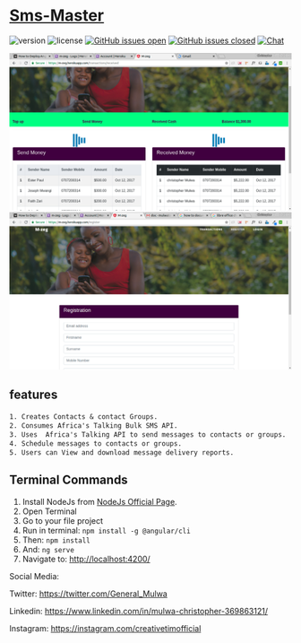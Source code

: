 # [Sms-Master](https://www.creative-tim.com/product/paper-dashboard-angular)
![version](https://img.shields.io/badge/version-2.1.0-blue.svg) ![license](https://img.shields.io/badge/license-MIT-blue.svg) [![GitHub issues open](https://img.shields.io/github/issues/creativetimofficial/paper-dashboard-angular.svg?maxAge=2592000)]() [![GitHub issues closed](https://img.shields.io/github/issues-closed-raw/creativetimofficial/paper-dashboard-angular.svg?maxAge=2592000)]()  [![Chat](https://img.shields.io/badge/chat-on%20discord-7289da.svg)](https://discord.gg/E4aHAQy)

![alt tag](https://github.com/mulwa/M-zeg/blob/master/screenshots/transactionppage.png "Main  Navigation")
![alt tag](https://github.com/mulwa/M-zeg/blob/master/screenshots/registation.png "registration")


 ## features
 
    1. Creates Contacts & contact Groups.
    2. Consumes Africa's Talking Bulk SMS API.
    3. Uses  Africa's Talking API to send messages to contacts or groups.
    4. Schedule messages to contacts or groups.
    5. Users can View and download message delivery reports. 

## Terminal Commands

1. Install NodeJs from [NodeJs Official Page](https://nodejs.org/en).
2. Open Terminal
3. Go to your file project
4. Run in terminal: ```npm install -g @angular/cli```
5. Then: ```npm install```
6. And: ```ng serve```
7. Navigate to: [http://localhost:4200/](http://localhost:4200/)




Social Media:

Twitter: <https://twitter.com/General_Mulwa>

Linkedin: <https://www.linkedin.com/in/mulwa-christopher-369863121/>

Instagram: <https://instagram.com/creativetimofficial>

